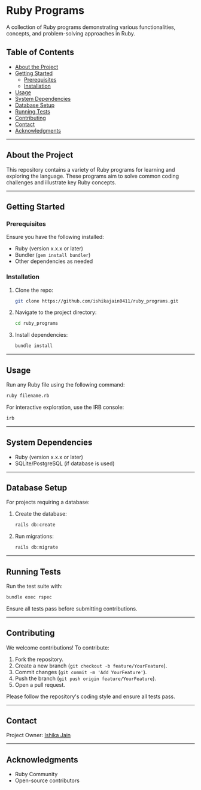 # Ruby Programs  

A collection of Ruby programs demonstrating various functionalities, concepts, and problem-solving approaches in Ruby.

## Table of Contents  
- [About the Project](#about-the-project)  
- [Getting Started](#getting-started)  
  - [Prerequisites](#prerequisites)  
  - [Installation](#installation)  
- [Usage](#usage)  
- [System Dependencies](#system-dependencies)  
- [Database Setup](#database-setup)  
- [Running Tests](#running-tests)  
- [Contributing](#contributing)  
- [Contact](#contact)  
- [Acknowledgments](#acknowledgments)

---

## About the Project  
This repository contains a variety of Ruby programs for learning and exploring the language. These programs aim to solve common coding challenges and illustrate key Ruby concepts.

---

## Getting Started  

### Prerequisites  
Ensure you have the following installed:  
- Ruby (version x.x.x or later)  
- Bundler (`gem install bundler`)  
- Other dependencies as needed

### Installation  
1. Clone the repo:  
   ```bash  
   git clone https://github.com/ishikajain0411/ruby_programs.git  
   ```  
2. Navigate to the project directory:  
   ```bash  
   cd ruby_programs  
   ```  
3. Install dependencies:  
   ```bash  
   bundle install  
   ```

---

## Usage  
Run any Ruby file using the following command:  
```bash  
ruby filename.rb  
```  

For interactive exploration, use the IRB console:  
```bash  
irb  
```  

---

## System Dependencies  
- Ruby (version x.x.x or later)  
- SQLite/PostgreSQL (if database is used)  

---

## Database Setup  
For projects requiring a database:  
1. Create the database:  
   ```bash  
   rails db:create  
   ```  
2. Run migrations:  
   ```bash  
   rails db:migrate  
   ```  

---

## Running Tests  
Run the test suite with:  
```bash  
bundle exec rspec  
```  
Ensure all tests pass before submitting contributions.

---

## Contributing  
We welcome contributions! To contribute:  
1. Fork the repository.  
2. Create a new branch (`git checkout -b feature/YourFeature`).  
3. Commit changes (`git commit -m 'Add YourFeature'`).  
4. Push the branch (`git push origin feature/YourFeature`).  
5. Open a pull request.  

Please follow the repository's coding style and ensure all tests pass.  

---

## Contact  
Project Owner: [Ishika Jain](https://github.com/ishikajain0411)  

---

## Acknowledgments  
- Ruby Community  
- Open-source contributors

